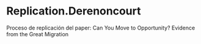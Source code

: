 # Replication.Derenoncourt
Proceso de replicación del paper: Can You Move to Opportunity? Evidence from the Great Migration
